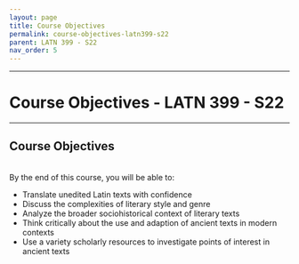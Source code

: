 ```yaml
---
layout: page
title: Course Objectives
permalink: course-objectives-latn399-s22
parent: LATN 399 - S22
nav_order: 5
---
```

***

# Course Objectives - LATN 399 - S22

***

## Course Objectives
&nbsp;  
By the end of this course, you will be able to:

- Translate unedited Latin texts with confidence
- Discuss the complexities of literary style and genre
- Analyze the broader sociohistorical context of literary texts 
- Think critically about the use and adaption of ancient texts in modern contexts
- Use a variety scholarly resources to investigate points of interest in ancient texts

